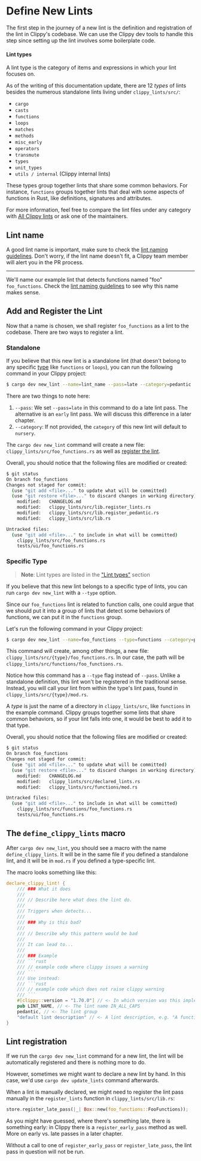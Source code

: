 # Define New Lints

The first step in the journey of a new lint is the definition
and registration of the lint in Clippy's codebase.
We can use the Clippy dev tools to handle this step since setting up the
lint involves some boilerplate code.

#### Lint types

A lint type is the category of items and expressions in which your lint focuses on.

As of the writing of this documentation update, there are 12 _types_ of lints
besides the numerous standalone lints living under `clippy_lints/src/`:

- `cargo`
- `casts`
- `functions`
- `loops`
- `matches`
- `methods`
- `misc_early`
- `operators`
- `transmute`
- `types`
- `unit_types`
- `utils / internal` (Clippy internal lints)

These types group together lints that share some common behaviors. For instance,
`functions` groups together lints that deal with some aspects of functions in
Rust, like definitions, signatures and attributes.

For more information, feel free to compare the lint files under any category
with [All Clippy lints][all_lints] or ask one of the maintainers.

## Lint name

A good lint name is important, make sure to check the [lint naming
guidelines][lint_naming]. Don't worry, if the lint name doesn't fit, a Clippy
team member will alert you in the PR process.

---

We'll name our example lint that detects functions named "foo" `foo_functions`.
Check the [lint naming guidelines][lint_naming] to see why this name makes
sense.

## Add and Register the Lint

Now that a name is chosen, we shall register `foo_functions` as a lint to the
codebase. There are two ways to register a lint.

### Standalone

If you believe that this new lint is a standalone lint (that doesn't belong to
any specific [type](#lint-types) like `functions` or `loops`), you can run the
following command in your Clippy project:

```sh
$ cargo dev new_lint --name=lint_name --pass=late --category=pedantic
```

There are two things to note here:

1. `--pass`: We set `--pass=late` in this command to do a late lint pass. The
   alternative is an `early` lint pass. We will discuss this difference in a
   later chapter.
   <!-- FIXME: Link that "later chapter" when lint_passes.md is merged -->
2. `--category`: If not provided, the `category` of this new lint will default
   to `nursery`.

The `cargo dev new_lint` command will create a new file:
`clippy_lints/src/foo_functions.rs` as well as [register the
lint](#lint-registration).

Overall, you should notice that the following files are modified or created:

```sh
$ git status
On branch foo_functions
Changes not staged for commit:
  (use "git add <file>..." to update what will be committed)
  (use "git restore <file>..." to discard changes in working directory)
	modified:   CHANGELOG.md
	modified:   clippy_lints/src/lib.register_lints.rs
	modified:   clippy_lints/src/lib.register_pedantic.rs
	modified:   clippy_lints/src/lib.rs

Untracked files:
  (use "git add <file>..." to include in what will be committed)
	clippy_lints/src/foo_functions.rs
	tests/ui/foo_functions.rs
```


### Specific Type

> **Note**: Lint types are listed in the ["Lint types"](#lint-types) section

If you believe that this new lint belongs to a specific type of lints,
you can run `cargo dev new_lint` with a `--type` option.

Since our `foo_functions` lint is related to function calls, one could
argue that we should put it into a group of lints that detect some behaviors
of functions, we can put it in the `functions` group.

Let's run the following command in your Clippy project:

```sh
$ cargo dev new_lint --name=foo_functions --type=functions --category=pedantic
```

This command will create, among other things, a new file:
`clippy_lints/src/{type}/foo_functions.rs`.
In our case, the path will be `clippy_lints/src/functions/foo_functions.rs`.

Notice how this command has a `--type` flag instead of `--pass`. Unlike a standalone
definition, this lint won't be registered in the traditional sense. Instead, you will
call your lint from within the type's lint pass, found in `clippy_lints/src/{type}/mod.rs`.

A _type_ is just the name of a directory in `clippy_lints/src`, like `functions` in
the example command. Clippy groups together some lints that share common behaviors,
so if your lint falls into one, it would be best to add it to that type.

Overall, you should notice that the following files are modified or created:

```sh
$ git status
On branch foo_functions
Changes not staged for commit:
  (use "git add <file>..." to update what will be committed)
  (use "git restore <file>..." to discard changes in working directory)
	modified:   CHANGELOG.md
	modified:   clippy_lints/src/declared_lints.rs
	modified:   clippy_lints/src/functions/mod.rs

Untracked files:
  (use "git add <file>..." to include in what will be committed)
	clippy_lints/src/functions/foo_functions.rs
	tests/ui/foo_functions.rs
```


## The `define_clippy_lints` macro

After `cargo dev new_lint`, you should see a macro with the name
`define_clippy_lints`. It will be in the same file if you defined a standalone
lint, and it will be in `mod.rs` if you defined a type-specific lint.

The macro looks something like this:

```rust
declare_clippy_lint! {
    /// ### What it does
    ///
    /// // Describe here what does the lint do.
    ///
    /// Triggers when detects...
    ///
    /// ### Why is this bad?
    ///
    /// // Describe why this pattern would be bad
    ///
    /// It can lead to...
    ///
    /// ### Example
    /// ```rust
    /// // example code where clippy issues a warning
    /// ```
    /// Use instead:
    /// ```rust
    /// // example code which does not raise clippy warning
    /// ```
    #[clippy::version = "1.70.0"] // <- In which version was this implemented, keep it up to date!
    pub LINT_NAME, // <- The lint name IN_ALL_CAPS
    pedantic, // <- The lint group
    "default lint description" // <- A lint description, e.g. "A function has an unit return type."
}
```

## Lint registration

If we run the `cargo dev new_lint` command for a new lint, the lint will be
automatically registered and there is nothing more to do.

However, sometimes we might want to declare a new lint by hand. In this case,
we'd use `cargo dev update_lints` command afterwards.

When a lint is manually declared, we might need to register the lint pass
manually in the `register_lints` function in `clippy_lints/src/lib.rs`:

```rust
store.register_late_pass(|_| Box::new(foo_functions::FooFunctions));
```

As you might have guessed, where there's something late, there is something
early: in Clippy there is a `register_early_pass` method as well. More on early
vs. late passes in a later chapter.
<!-- FIXME: Link that "later chapter" when lint_passes.md is merged -->

Without a call to one of `register_early_pass` or `register_late_pass`, the lint
pass in question will not be run.


[all_lints]: https://rust-lang.github.io/rust-clippy/master/
[lint_naming]: https://rust-lang.github.io/rfcs/0344-conventions-galore.html#lints
